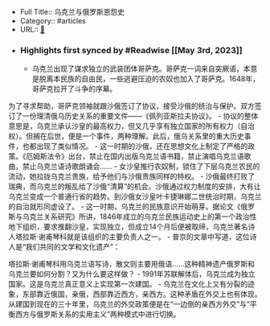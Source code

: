 - Full Title:: 乌克兰与俄罗斯恩怨史
- Category:: #articles
- URL:: [🔗](https://m.thepaper.cn/newsDetail_forward_16832754)
- ### Highlights first synced by #Readwise [[May 3rd, 2023]]
    - 乌克兰出现了谋求独立的武装团体哥萨克。哥萨克一词来自突厥语，本意是脱离本民族的自由民，一些逃避压迫的农奴也加入了哥萨克。1648年，哥萨克拉开了斗争的序幕。

为了寻求帮助，哥萨克领袖就跟沙俄签订了协议，接受沙俄的统治与保护。双方签订了一份理清俄乌历史关系的重要文件——《佩列亚斯拉夫协议》。
    - 协议的整体意思是，乌克兰承认沙皇的最高权力，但又几乎享有独立国家的所有权力（自治权）。但搁在后世，便是一个事件，两种理解。此后，俄乌关系里的重大历史事件，也都出现了类似情况。
    - 这一时期的沙俄，还在思想文化上制定了严格的政策。《厄姆斯法令》出台，禁止在国内出版乌克兰语书籍，禁止演唱乌克兰语歌曲，禁止乌克兰语诗歌朗诵会……
    - 女沙皇推行农奴制，锁住了下层乌克兰农民的流动，她拉拢乌克兰贵族，给予他们与沙俄贵族同样的特权。
    - 沙俄最终打败了瑞典，而乌克兰的叛乱给了沙俄“清算”的机会。沙俄通过权力制度的安排，大有让乌克兰变成一个普通行省的趋势。到沙俄女沙皇叶卡捷琳娜二世统治时期，乌克兰的自治就形同虚设了。
    - 这一时期，乌克兰的民族意识开始萌芽。据论文《俄罗斯与乌克兰关系研究》所讲，1846年成立的乌克兰民族运动史上的第一个政治性地下组织，要求推翻沙皇，实现独立，但成立14个月后便被取缔，乌克兰著名诗人塔拉斯·谢甫琴科就是该组织的主要负责人之一。
    - 普京的文章中写道，这位诗人是“我们共同的文学和文化遗产”：

塔拉斯·谢甫琴科用乌克兰语写诗，散文则主要用俄语……这种精神遗产俄罗斯和乌克兰要如何分割？又为什么要这样做？
    - 1991年苏联解体后，乌克兰成为独立国家。这是乌克兰真正意义上实现第一次建国。
    - 乌克兰在文化上又有分裂的迹象，东部靠近俄国，亲俄，西部靠近西方，亲西方。这种矛盾在外交上也有体现。从建国到现在的三十年里，乌克兰的外交政策便是在“一边倒的亲西方外交”与“平衡西方与俄罗斯关系的实用主义”两种模式中进行切换。
